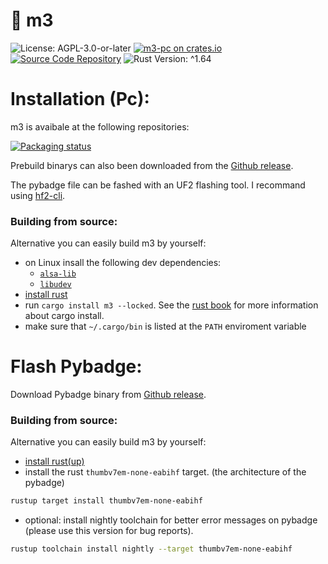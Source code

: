 # 🚗 m3
![License: AGPL-3.0-or-later](https://img.shields.io/badge/license-AGPL--3.0--or--later-blue)
[![m3-pc on crates.io](https://img.shields.io/crates/v/m3-pc)](https://crates.io/crates/m3-pc)
[![Source Code Repository](https://img.shields.io/badge/Code-On%20GitHub-blue?logo=GitHub)](https://github.com/LuckyTurtleDev/m3)
![Rust Version: ^1.64](https://img.shields.io/badge/rustc-%5E1.64-orange.svg)

# Installation (Pc): 
m3 is avaibale at the following repositories:

[![Packaging status](https://repology.org/badge/vertical-allrepos/m3.svg)](https://repology.org/project/m3/versions)

Prebuild binarys can also been downloaded from the [Github release](https://github.com/LuckyTurtleDev/m3/releases/latest).

The pybadge file can be fashed with an UF2 flashing tool. I recommand using [hf2-cli](https://crates.io/crates/hf2-cli).

### Building from source: 
Alternative you can easily build m3 by yourself:
* on Linux insall the following dev dependencies:
  * [`alsa-lib`](https://github.com/alsa-project/alsa-lib)
  * [`libudev`](https://github.com/systemd/systemd)
* [install rust](https://www.rust-lang.org/tools/install)
* run `cargo install m3 --locked`.
See the [rust book](https://doc.rust-lang.org/cargo/commands/cargo-install.html) for more information about cargo install.
* make sure that `~/.cargo/bin` is listed at the `PATH` enviroment variable

# Flash Pybadge:
Download Pybadge binary from [Github release](https://github.com/LuckyTurtleDev/m3/releases/latest).

### Building from source: 
Alternative you can easily build m3 by yourself:
* [install rust(up)](https://www.rust-lang.org/tools/install)
* install the rust `thumbv7em-none-eabihf` target. (the architecture of the pybadge)
```bash
rustup target install thumbv7em-none-eabihf
```
* optional: install nightly toolchain for better error messages on pybadge (please use this version for bug reports).
```bash
rustup toolchain install nightly --target thumbv7em-none-eabihf
```
